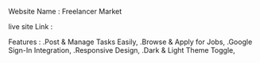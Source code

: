 Website Name : Freelancer Market

live site Link : 

Features :
.Post & Manage Tasks Easily,
.Browse & Apply for Jobs,
.Google Sign-In Integration,
.Responsive Design,
.Dark & Light Theme Toggle,